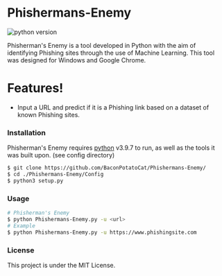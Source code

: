 # Phishermans-Enemy
![python version](https://img.shields.io/badge/Python-%3D%3D%203.9.7-blue.svg?style=for-the-badge&logo=Python)

Phisherman's Enemy is a tool developed in Python with the aim of identifying Phishing sites through the use of Machine Learning. This tool was designed for Windows and Google Chrome.

# Features!
 -    Input a URL and predict if it is a Phishing link based on a dataset of known Phishing sites.

### Installation

Phisherman's Enemy requires [python](https://www.python.org/) v3.9.7 to run, as well as the tools it was built upon. (see config directory)
```sh
$ git clone https://github.com/BaconPotatoCat/Phishermans-Enemy/
$ cd ./Phishermans-Enemy/Config
$ python3 setup.py
```

### Usage
```bash
# Phisherman's Enemy
$ python Phishermans-Enemy.py -u <url>
# Example
$ python Phishermans-Enemy.py -u https://www.phishingsite.com
```
### License

This project is under the MIT License.
